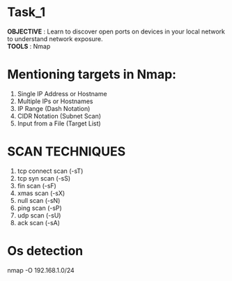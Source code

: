 # Task_1
**OBJECTIVE** : Learn to discover open ports on devices in your local network to
understand network exposure.<br>
**TOOLS** : Nmap
# Mentioning  targets in Nmap:
1. Single IP Address or Hostname
2. Multiple IPs or Hostnames
3. IP Range (Dash Notation)
4. CIDR Notation (Subnet Scan)
5. Input from a File (Target List)

# SCAN TECHNIQUES
1. tcp connect scan (-sT)
2. tcp syn scan (-sS)
3. fin scan (-sF)
4. xmas scan (-sX)
5. null scan (-sN)
6. ping scan (-sP)
7. udp scan (-sU)
8. ack scan (-sA)

# Os detection 
nmap -O 192.168.1.0/24
